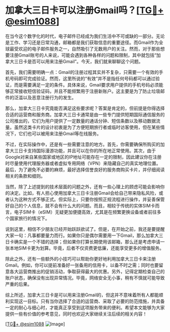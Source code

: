 # 加拿大三日卡可以注册Gmail吗？[[TG💪+ @esim1088](https://t.me/s/esim1088)]

在当今这个数字化的时代，电子邮件已经成为我们生活中不可或缺的一部分。无论是工作、学习还是日常沟通，邮箱都是我们获取信息的重要途径。而Gmail作为全球最受欢迎的电子邮件服务之一，自然吸引了无数用户的关注。然而，对于那些想要注册Gmail账号的人来说，可能会遇到各种各样的问题和限制，其中就包括“加拿大三日卡是否可以用来注册Gmail”。今天，我们就来聊聊这个问题。

首先，我们需要明确一点：Gmail的注册过程其实并不复杂，只需要一个有效的手机号码即可完成验证。然而，这里所说的“有效”并不是指任何号码都可以通过验证，而是需要满足一定的条件。具体来说，Gmail要求用户提供的手机号码必须能够正常接收短信验证码，并且不能频繁用于注册新账户。这主要是为了防止垃圾邮件的泛滥以及恶意注册行为的发生。

那么，加拿大三日卡究竟能否满足这些要求呢？答案是肯定的，但前提是你得选择合适的运营商和服务商。加拿大三日卡通常是由一些专门提供短期国际通信服务的公司推出的，它们为用户提供了一定数量的通话分钟、短信条数以及移动数据流量。虽然这类卡片的设计初衷是为了方便短期旅行者或临时访客使用，但在某些情况下，它们也可以被用来注册Gmail等在线服务。

不过，在实际操作中，还是有一些需要注意的地方。首先，你需要确保所购买的加拿大三日卡支持国际漫游功能，并且可以在你的所在地正常使用。其次，由于Google对来自某些国家或地区的IP地址可能存在一定的限制，因此建议你在注册时尽量使用代理服务器或者虚拟专用网络（VPN）来隐藏自己的真实地理位置。最后，为了避免不必要的麻烦，最好选择信誉良好的服务商购买卡片，并仔细阅读相关的条款和细则。

当然，除了上述提到的技术层面的问题之外，还有一些心理上的顾虑可能会影响你的决定。比如，有人担心使用加拿大三日卡注册Gmail会给自己带来隐私风险，或者认为这种方式不够正式。但实际上，只要你按照正规流程进行操作，并妥善保管好自己的个人信息，就不会有什么大的问题。而且，相较于传统的实体SIM卡而言，电子SIM卡（eSIM）无疑更加便捷高效，尤其是在频繁更换设备或者前往多个国家旅行的情况下。

说到这里，相信不少朋友已经开始跃跃欲试了。但是，在开始之前，我还是要提醒大家一句：凡事都要量力而行。如果你只是偶尔需要用一下Gmail，那么加拿大三日卡确实是一个不错的选择；但如果你打算长期使用该邮箱，那么还是考虑申请一张本地SIM卡更为划算。毕竟，后者不仅资费更低廉，还能享受更多的增值服务。

除此之外，还有一些额外的小技巧可以帮助你更好地利用加拿大三日卡来注册Gmail。例如，你可以提前准备好一张备用的信用卡，以备不时之需；同时也要留意各大运营商推出的促销活动，争取获得最大的优惠。另外，记得定期检查自己的账户状态，确保没有出现异常情况。毕竟，网络安全无小事，稍有不慎就可能导致严重的后果。

综上所述，加拿大三日卡是可以用来注册Gmail的，但这并不意味着所有人都能顺利实现这一目标。只有当你选择了合适的运营商、采取了必要的防范措施，并具备一定的耐心与细心时，才能真正享受到这项服务带来的便利。希望本文能够为大家提供一些有价值的参考意见，同时也欢迎大家继续关注后续的相关内容！

[[TG💪+ @esim1088](https://t.me/s/esim1088) ![Image](https://i.postimg.cc/4NQfJmqS/Snipaste-2025-05-13-00-14-12.png)]